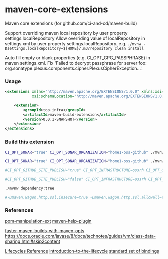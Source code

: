 # maven-core-extensions
Maven core extensions (for github.com/ci-and-cd/maven-build)


Support overriding maven local repository by user property settings.localRepository
Allow overriding value of localRepository in settings.xml by user property settings.localRepository.
e.g. `./mvnw -Dsettings.localRepository=${HOME}/.m3/repository clean install`

Auto fill empty or blank properties (e.g. CI_OPT_GPG_PASSPHRASE) in maven settings.xml.
Fix 'Failed to decrypt passphrase for server foo: org.sonatype.plexus.components.cipher.PlexusCipherException...'.


### Usage

```xml
<extensions xmlns="http://maven.apache.org/EXTENSIONS/1.0.0" xmlns:xsi="http://www.w3.org/2001/XMLSchema-instance"
            xsi:schemaLocation="http://maven.apache.org/EXTENSIONS/1.0.0 http://maven.apache.org/xsd/core-extensions-1.0.0.xsd">

    <extension>
        <groupId>top.infra</groupId>
        <artifactId>maven-build-extension</artifactId>
        <version>0.0.1-SNAPSHOT</version>
    </extension>
</extensions>
```


### Build this extension

```bash
CI_OPT_SONAR="true" CI_OPT_SONAR_ORGANIZATION="home1-oss-github" ./mvnw -ntp -s settings.xml clean install

CI_OPT_SONAR="true" CI_OPT_SONAR_ORGANIZATION="home1-oss-github" ./mvnw -ntp -Dgpg.executable=gpg2 -Dgpg.loopback=true -s settings.xml clean install

#CI_OPT_GITHUB_SITE_PUBLISH="true" CI_OPT_INFRASTRUCTURE=ossrh CI_OPT_OSSRH_GIT_AUTH_TOKEN="${CI_OPT_OSSRH_GIT_AUTH_TOKEN}" CI_OPT_SITE="true" CI_OPT_GITHUB_GLOBAL_REPOSITORYOWNER="ci-and-cd" CI_OPT_SITE_PATH_PREFIX="maven-build-extension" ./mvnw -e -U clean install site-deploy

#CI_OPT_GITHUB_SITE_PUBLISH="false" CI_OPT_INFRASTRUCTURE=ossrh CI_OPT_OSSRH_MVNSITE_PASSWORD="${CI_OPT_OSSRH_MVNSITE_PASSWORD}" CI_OPT_OSSRH_MVNSITE_USERNAME="${CI_OPT_OSSRH_MVNSITE_USERNAME}" CI_OPT_NEXUS3="https://nexus3.infra.top" CI_OPT_SITE="true" CI_OPT_SITE_PATH_PREFIX="ci-and-cd/maven-build-extension" ./mvnw -e -U clean install site site-deploy

./mvnw dependency:tree

#-Dmaven.wagon.http.ssl.insecure=true -Dmaven.wagon.http.ssl.allowall=true
```

### References

[pom-manipulation-ext](https://github.com/release-engineering/pom-manipulation-ext/tree/master/ext/src/main/java/org/commonjava/maven/ext/manip)
[maven-help-plugin](https://github.com/apache/maven-help-plugin/blob/maven-help-plugin-3.2.0)

[faster-maven-builds-with-maven-opts](https://medium.com/@john_freeman/faster-maven-builds-with-maven-opts-822cdc82fa85)
https://docs.oracle.com/javase/8/docs/technotes/guides/vm/class-data-sharing.html#skip2content

[Lifecycles Reference](https://maven.apache.org/ref/3.6.1/maven-core/lifecycles.html)
[introduction-to-the-lifecycle](https://maven.apache.org/guides/introduction/introduction-to-the-lifecycle.html)
[standard set of bindings](https://maven.apache.org/ref/3.6.1/maven-core/default-bindings.html)
